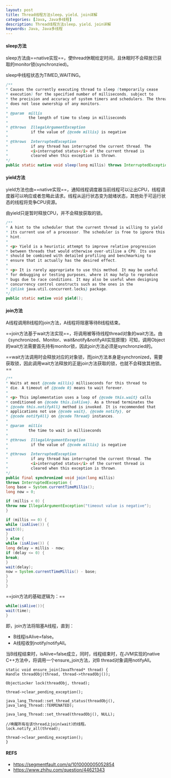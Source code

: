 ```yaml
---
layout: post
title: Thread线程方法sleep、yield、join详解
categories: [Java, Java多线程]
description: Thread线程方法sleep、yield、join详解
keywords: Java, Java多线程
---
```


#### sleep方法

sleep方法由==native实现==，使thread休眠给定时间，且休眠时不会释放已获取的monitor锁(synchronzied)。

sleep中线程状态为TIMED_WAITING。

```java
/**
* Causes the currently executing thread to sleep (temporarily cease
* execution) for the specified number of milliseconds, subject to
* the precision and accuracy of system timers and schedulers. The thread
* does not lose ownership of any monitors.
*
* @param  millis
*         the length of time to sleep in milliseconds
*
* @throws  IllegalArgumentException
*          if the value of {@code millis} is negative
*
* @throws  InterruptedException
*          if any thread has interrupted the current thread. The
*          <i>interrupted status</i> of the current thread is
*          cleared when this exception is thrown.
*/
public static native void sleep(long millis) throws InterruptedException;
```


#### yield方法

yield方法也由==native实现==，通知线程调度器当前线程可以让出CPU，线程调度器可以响应或者忽略此请求。线程从运行状态变为就绪状态，其他处于可运行状态的线程将竞争CPU资源。


由yield只是暂时释放CPU，并不会释放获取的锁。

```java
/**
* A hint to the scheduler that the current thread is willing to yield
* its current use of a processor. The scheduler is free to ignore this
* hint.
*
* <p> Yield is a heuristic attempt to improve relative progression
* between threads that would otherwise over-utilise a CPU. Its use
* should be combined with detailed profiling and benchmarking to
* ensure that it actually has the desired effect.
*
* <p> It is rarely appropriate to use this method. It may be useful
* for debugging or testing purposes, where it may help to reproduce
* bugs due to race conditions. It may also be useful when designing
* concurrency control constructs such as the ones in the
* {@link java.util.concurrent.locks} package.
*/
public static native void yield();
```

#### join方法

A线程调用B线程的join方法，A线程将阻塞等待B线程结束。

==join方法基于wait方法实现==，将调用被等待线程thread对象的wait方法。由《synchronized、Monitor、wait&notify&notifyAll实现原理》可知，调用Object的wait方法需要首先持有monitor锁，因此join方法必须是synchronzied的。

==wait方法调用时会释放对应的对象锁，而join方法本身是synchronized，需要获取锁，因此调用wait方法释放的正是join方法获取的锁，也就不会释放其他锁。==

```java
/**
* Waits at most {@code millis} milliseconds for this thread to
* die. A timeout of {@code 0} means to wait forever.
*
* <p> This implementation uses a loop of {@code this.wait} calls
* conditioned on {@code this.isAlive}. As a thread terminates the
* {@code this.notifyAll} method is invoked. It is recommended that
* applications not use {@code wait}, {@code notify}, or
* {@code notifyAll} on {@code Thread} instances.
*
* @param  millis
*         the time to wait in milliseconds
*
* @throws  IllegalArgumentException
*          if the value of {@code millis} is negative
*
* @throws  InterruptedException
*          if any thread has interrupted the current thread. The
*          <i>interrupted status</i> of the current thread is
*          cleared when this exception is thrown.
*/
public final synchronized void join(long millis)
throws InterruptedException {
long base = System.currentTimeMillis();
long now = 0;

if (millis < 0) {
throw new IllegalArgumentException("timeout value is negative");
}

if (millis == 0) {
while (isAlive()) {
wait(0);
}
} else {
while (isAlive()) {
long delay = millis - now;
if (delay <= 0) {
break;
}
wait(delay);
now = System.currentTimeMillis() - base;
}
}
}
```

==join方法的基础逻辑为：==
```java
while(isAlive()){
wait(time);
}
```
即，join方法将阻塞A线程，直到：
- B线程isAlive=false。
- A线程收到notify/notifyAll。

当B线程结束时，isAlive=false成立，同时，线程结束时，在JVM实现的native C++方法中，将调用一个ensure_join方法，对B thread对象调用notifyAll。

```
static void ensure_join(JavaThread* thread) {
Handle threadObj(thread, thread->threadObj());

ObjectLocker lock(threadObj, thread);

thread->clear_pending_exception();

java_lang_Thread::set_thread_status(threadObj(), java_lang_Thread::TERMINATED);

java_lang_Thread::set_thread(threadObj(), NULL);

//唤醒所有在该thread上join(wait)的线程。
lock.notify_all(thread);

thread->clear_pending_exception();
}
```

#### REFS

- https://segmentfault.com/q/1010000005052854
- https://www.zhihu.com/question/44621343
